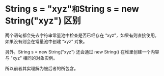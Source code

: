 # String s = "xyz"`和`String s = new String("xyz") 区别

两个语句都会先去字符串常量池中检查是否已经存在 “xyz”，如果有则直接使用，如果没有则会在常量池中创建 “xyz” 对象。

另外，String s = new String("xyz") 还会通过 new String() 在堆里创建一个内容与 "xyz" 相同的对象实例。

所以前者其实理解为被后者的所包含。

‍
